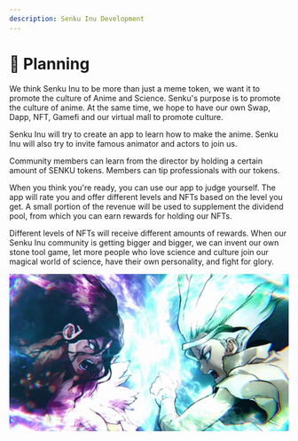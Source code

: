 ```yaml
---
description: Senku Inu Development
---
```


# 📑 Planning

We think Senku Inu to be more than just a meme token, we want it to promote the culture of Anime and Science. Senku's purpose is to promote the culture of anime. At the same time, we hope to have our own Swap, Dapp, NFT, Gamefi and our virtual mall to promote culture.&#x20;

Senku Inu will try to create an app to learn how to make the anime. Senku Inu will also try to invite famous animator and actors to join us.&#x20;

Community members can learn from the director by holding a certain amount of SENKU tokens. Members can tip professionals with our tokens.&#x20;

When you think you're ready, you can use our app to judge yourself. The app will rate you and offer different levels and NFTs based on the level you get. A small portion of the revenue will be used to supplement the dividend pool, from which you can earn rewards for holding our NFTs.&#x20;

Different levels of NFTs will receive different amounts of rewards. When our Senku Inu community is getting bigger and bigger, we can invent our own stone tool game, let more people who love science and culture join our magical world of science, have their own personality, and fight for glory.

![](../.gitbook/assets/c3c33470e2d2a92acae9cbd2d1deb00a.jpeg)
